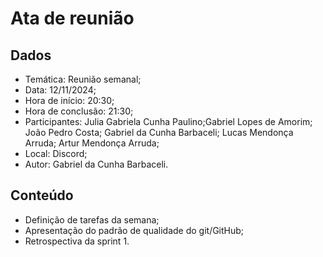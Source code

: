 # Ata de reunião
## Dados
- Temática: Reunião semanal;
- Data: 12/11/2024;
- Hora de início: 20:30;
- Hora de conclusão: 21:30;
- Participantes: Julia Gabriela Cunha Paulino;Gabriel Lopes de Amorim; João Pedro Costa; Gabriel da Cunha Barbaceli; Lucas Mendonça Arruda; Artur Mendonça Arruda;
- Local: Discord;
- Autor: Gabriel da Cunha Barbaceli.

## Conteúdo
- Definição de tarefas da semana;
- Apresentação do padrão de qualidade do git/GitHub;
- Retrospectiva da sprint 1.
